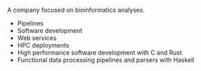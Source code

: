 
A company focused on bioinformatics analyses.

* Pipelines
* Software development
* Web services
* HPC deployments
* High performance software development with C and Rust
* Functional data processing pipelines and parsers with Haskell
